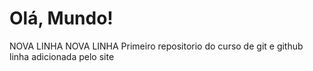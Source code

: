 # Olá, Mundo!
NOVA LINHA
NOVA LINHA
 Primeiro repositorio do curso de git e github
 linha adicionada pelo site
